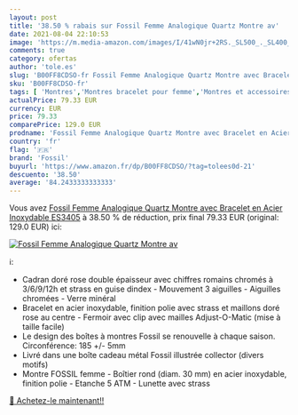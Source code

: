 ```yaml
---
layout: post
title: '38.50 % rabais sur Fossil Femme Analogique Quartz Montre av'
date: 2021-08-04 22:10:53
image: 'https://m.media-amazon.com/images/I/41wN0jr+2RS._SL500_._SL400_.jpg'
comments: true
category: ofertas
author: 'tole.es'
slug: 'B00FF8CDSO-fr Fossil Femme Analogique Quartz Montre avec Bracelet en...'
sku: 'B00FF8CDSO-fr'
tags: [ 'Montres','Montres bracelet pour femme','Montres et accessoires','Montres femme','fossil', ]
actualPrice: 79.33 EUR
currency: EUR
price: 79.33
comparePrice: 129.0 EUR
prodname: 'Fossil Femme Analogique Quartz Montre avec Bracelet en Acier Inoxydable ES3405'
country: 'fr'
flag: '🇫🇷'
brand: 'Fossil'
buyurl: 'https://www.amazon.fr/dp/B00FF8CDSO/?tag=tolees0d-21'
descuento: '38.50'
average: '84.2433333333333'
---
```


Vous avez [Fossil Femme Analogique Quartz Montre avec Bracelet en Acier Inoxydable ES3405](https://www.amazon.fr/dp/B00FF8CDSO/?tag=tolees0d-21)  à  38.50 % de réduction, prix final  79.33 EUR (original: 129.0 EUR) ici:

[![Fossil Femme Analogique Quartz Montre av](https://m.media-amazon.com/images/I/41wN0jr+2RS._SL500_._SL400_.jpg)](https://www.amazon.fr/dp/B00FF8CDSO/?tag=tolees0d-21)

ℹ️:

- Cadran doré rose double épaisseur avec chiffres romains chromés à 3/6/9/12h et strass en guise dindex - Mouvement 3 aiguilles - Aiguilles chromées - Verre minéral
- Bracelet en acier inoxydable, finition polie avec strass et maillons doré rose au centre - Fermoir avec clip avec mailles Adjust-O-Matic (mise à taille facile)
- Le design des boîtes à montres Fossil se renouvelle à chaque saison. Circonférence: 185 +/- 5mm
- Livré dans une boîte cadeau métal Fossil illustrée collector (divers motifs)
- Montre FOSSIL femme - Boîtier rond (diam. 30 mm) en acier inoxydable, finition polie - Etanche 5 ATM - Lunette avec strass

[🛒 Achetez-le maintenant!!](https://www.amazon.fr/dp/B00FF8CDSO/?tag=tolees0d-21)
